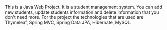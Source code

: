 This is a Java Web Project. It is a student management system. You can add new students, update students information and delete information that you don't need more. 
For the project the technologies that are used are Thymeleaf, Spring MVC, Spring Data JPA, Hibernate, MySQL.
